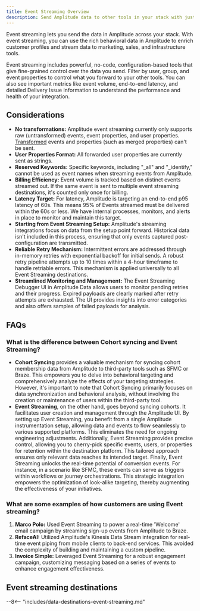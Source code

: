 ```yaml
---
title: Event Streaming Overview
description: Send Amplitude data to other tools in your stack with just a few clicks, using no-code event streaming integrations. 
---
```


Event streaming lets you send the data in Amplitude across your stack. With event streaming, you can use the rich behavioral data in Amplitude to enrich customer profiles and stream data to marketing, sales, and infrastructure tools.

Event streaming includes powerful, no-code, configuration-based tools that give fine-grained control over the data you send. Filter by user, group, and event properties to control what you forward to your other tools. You can also see important metrics like event volume, end-to-end latency, and detailed Delivery Issue information to understand the performance and health of your integration. 

## Considerations

- **No transformations:** Amplitude event streaming currently only supports raw (untransformed) events, event properties, and user properties. [Transformed](https://help.amplitude.com/hc/en-us/articles/5913315221915-Transformations-Retroactively-modify-your-event-data-structure) events and properties (such as merged properties) can't be sent.
- **User Properties Format:** All forwarded user properties are currently sent as strings.
- **Reserved Keywords:** Specific keywords, including "_all" and "_identify," cannot be used as event names when streaming events from Amplitude.
- **Billing Efficiency:** Event volume is tracked based on distinct events streamed out. If the same event is sent to multiple event streaming destinations, it's counted only once for billing.
- **Latency Target:** For latency, Amplitude is targeting an end-to-end p95 latency of 60s. This means 95% of Events streamed must be delivered within the 60s or less. We have internal processes, monitors, and alerts in place to monitor and maintain this target.
- **Starting from Event Streaming Setup:** Amplitude's streaming integrations focus on data from the setup point forward. Historical data isn't included in this process, ensuring that only events captured post-configuration are transmitted.
- **Reliable Retry Mechanism:** Intermittent errors are addressed through in-memory retries with exponential backoff for initial sends. A robust retry pipeline attempts up to 10 times within a 4-hour timeframe to handle retriable errors. This mechanism is applied universally to all Event Streaming destinations.
- **Streamlined Monitoring and Management:** The Event Streaming Debugger UI in Amplitude Data allows users to monitor pending retries and their progress. Expired payloads are clearly marked after retry attempts are exhausted. The UI provides insights into error categories and also offers samples of failed payloads for analysis.

## FAQs

### What is the difference between Cohort syncing and Event Streaming?

- **Cohort Syncing** provides a valuable mechanism for syncing cohort membership data from Amplitude to third-party tools such as SFMC or Braze. This empowers you to delve into behavioral targeting and comprehensively analyze the effects of your targeting strategies. However, it's important to note that Cohort Syncing primarily focuses on data synchronization and behavioral analysis, without involving the creation or maintenance of users within the third-party tool.
- **Event Streaming**, on the other hand, goes beyond syncing cohorts. It facilitates user creation and management through the Amplitude UI. By setting up Event Streaming, you benefit from a single Amplitude instrumentation setup, allowing data and events to flow seamlessly to various supported platforms. This eliminates the need for ongoing engineering adjustments. Additionally, Event Streaming provides precise control, allowing you to cherry-pick specific events, users, or properties for retention within the destination platform. This tailored approach ensures only relevant data reaches its intended target. Finally, Event Streaming unlocks the real-time potential of conversion events. For instance, in a scenario like SFMC, these events can serve as triggers within workflows or journey orchestrations. This strategic integration empowers the optimization of look-alike targeting, thereby augmenting the effectiveness of your initiatives.

### What are some examples of how customers are using Event streaming?

1. **Marco Polo:** Used Event Streaming to power a real-time 'Welcome' email campaign by streaming sign-up events from Amplitude to Braze.
2. **RefaceAI:** Utilized Amplitude's Kinesis Data Stream integration for real-time event piping from mobile clients to back-end services. This avoided the complexity of building and maintaining a custom pipeline.
3. **Invoice Simple:** Leveraged Event Streaming for a robust engagement campaign, customizing messaging based on a series of events to enhance engagement effectiveness.

## Event streaming destinations

--8<-- "includes/data-destinations-event-streaming.md"
